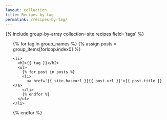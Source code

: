 ```yaml
---
layout: collection
title: Recipes by tag
permalink: /recipes-by-tag/
---
```


{% include group-by-array collection=site.recipes field='tags' %}

<ul>
  {% for tag in group_names %}
    {% assign posts = group_items[forloop.index0] %}

    <li>
      <h2>{{ tag }}</h2>
      <ul>
        {% for post in posts %}
        <li>
          <a href='{{ site.baseurl }}{{ post.url }}'>{{ post.title }}</a>
        </li>
        {% endfor %}
      </ul>
    </li>
  {% endfor %}
</ul>